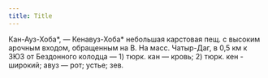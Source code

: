 ```yaml
---
title: Title
---
```


Кан-Ауз-Хоба*, — Кенавуз-Хоба* небольшая карстовая пещ. с высоким арочным
входом, обращенным на В. На масс. Чатыр-Даг, в 0,5 км к ЗЮЗ от Бездонного
колодца — 1) тюрк. кан — кровь; 2) тюрк. кен - широкий; авуз — рот; устье; зев.
